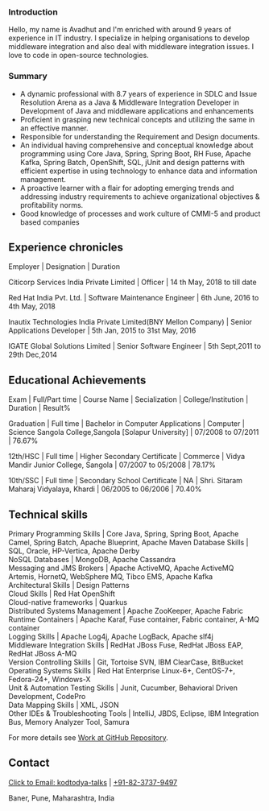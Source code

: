 ### Introduction

Hello, my name is Avadhut and I'm enriched with around 9 years of experience in IT industry. I specialize in helping organisations to develop middleware integration and also deal with middleware integration issues. I love to code in open-source technologies. 

### Summary

- A dynamic professional with 8.7 years of experience in SDLC and Issue Resolution Arena as a Java & Middleware Integration Developer in Development of Java and middleware
applications and enhancements
- Proficient in grasping new technical concepts and utilizing the same in an effective
manner.
- Responsible for understanding the Requirement and Design documents.
- An individual having comprehensive and conceptual knowledge about programming using Core Java, Spring, Spring Boot, RH Fuse, Apache Kafka, Spring Batch,
OpenShift, SQL, jUnit and design patterns with efficient expertise in using technology to enhance data and information management.
- A proactive learner with a flair for adopting emerging trends and addressing industry requirements to achieve organizational objectives & profitability norms.
- Good knowledge of processes and work culture of CMMI-5 and product based companies

## Experience chronicles

 Employer                                                       | Designation                   | Duration

 Citicorp Services India Private Limited                        | Officer                       | 14 th May, 2018 to till date

 Red Hat India Pvt. Ltd.                                        | Software Maintenance Engineer | 6th June, 2016 to 4th May, 2018

 Inautix Technologies India Private Limited(BNY Mellon Company) | Senior Applications Developer | 5th Jan, 2015 to 31st May, 2016

 IGATE Global Solutions Limited                                 | Senior Software Engineer      | 5th Sept,2011 to 29th Dec,2014

## Educational Achievements

 Exam        | Full/Part time | Course Name                       | Secialization | College/Institution                                  | Duration          | Result%

 Graduation  | Full time      | Bachelor in Computer Applications | Computer      | Science Sangola College,Sangola [Solapur University] | 07/2008 to 07/2011 | 76.67%

 12th/HSC    | Full time      | Higher Secondary Certificate      | Commerce      | Vidya Mandir Junior College, Sangola                 | 07/2007 to 05/2008 | 78.17%

 10th/SSC    | Full time      | Secondary School Certificate      | NA            | Shri. Sitaram Maharaj Vidyalaya, Khardi              | 06/2005 to 06/2006 | 70.40%

## Technical skills

 Primary Programming Skills             | Core Java, Spring, Spring Boot, Apache Camel, Spring Batch, Apache Blueprint, Apache Maven 
 Database Skills                        | SQL, Oracle, HP-Vertica, Apache Derby                                                      
 NoSQL Databases                        | MongoDB, Apache Cassandra                                                                  
 Messaging and JMS Brokers              | Apache ActiveMQ, Apache ActiveMQ Artemis, HornetQ, WebSphere MQ, Tibco EMS, Apache Kafka   
 Architectural Skills                   | Design Patterns                                                                            
 Cloud Skills                           | Red Hat OpenShift                                                                          
 Cloud-native frameworks                | Quarkus                                                                                    
 Distributed Systems Management         | Apache ZooKeeper, Apache Fabric                                                            
 Runtime Containers                     | Apache Karaf, Fuse container, Fabric container, A-MQ container                             
 Logging Skills                         | Apache Log4j, Apache LogBack, Apache slf4j                                                 
 Middleware Integration Skills          | RedHat JBoss Fuse, RedHat JBoss EAP, RedHat JBoss A-MQ                                     
 Version Controlling Skills             | Git, Tortoise SVN, IBM ClearCase, BitBucket                                                
 Operating Systems Skills               | Red Hat Enterprise Linux-6+, CentOS-7+, Fedora-24+, Windows-X                              
 Unit & Automation Testing Skills       | Junit, Cucumber, Behavioral Driven Development, CodePro                                    
 Data Mapping Skills                    | XML, JSON                                                                                  
 Other IDEs &amp; Troubleshooting Tools | IntelliJ, JBDS, Eclipse, IBM Integration Bus, Memory Analyzer Tool, Samura                 

For more details see [Work at GitHub Repository](https://github.com/kodtodya/).

## Contact
[Click to Email: kodtodya-talks](mailto:kodtodya.talks@gmail.com) | [+91-82-3737-9497](tel:+91-82-3737-9497)

Baner, Pune, Maharashtra, India
